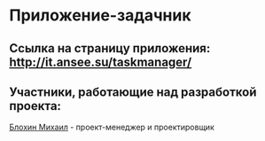 # Приложение-задачник

## Ссылка на страницу приложения: http://it.ansee.su/taskmanager/

## Участники, работающие над разработкой проекта:

[Блохин Михаил](https://github.com/mishablokhin) - проект-менеджер и проектировщик
